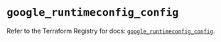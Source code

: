 # `google_runtimeconfig_config`

Refer to the Terraform Registry for docs: [`google_runtimeconfig_config`](https://registry.terraform.io/providers/hashicorp/google-beta/6.15.0/docs/resources/google_runtimeconfig_config).
